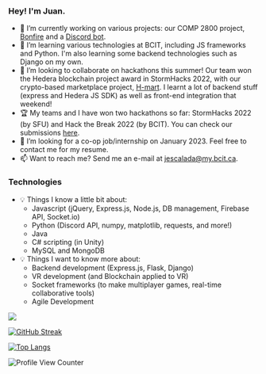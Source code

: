 ### Hey! I'm Juan.

- 🔭 I’m currently working on various projects: our COMP 2800 project, [Bonfire](https://github.com/jescalada/2800-202210-DTC17) and a [Discord bot](https://github.com/jescalada/oppai-chan/).
- 🌱 I’m learning various technologies at BCIT, including JS frameworks and Python. I'm also learning some backend technologies such as Django on my own.
- 👯 I’m looking to collaborate on hackathons this summer! Our team won the Hedera blockchain project award in StormHacks 2022, with our crypto-based marketplace project, [H-mart](https://github.com/jescalada/h-mart). I learnt a lot of backend stuff (express and Hedera JS SDK) as well as front-end integration that weekend!
- 🏆 My teams and I have won two hackathons so far: StormHacks 2022 (by SFU) and Hack the Break 2022 (by BCIT). You can check our submissions [here](https://devpost.com/jescalada).
- 🤔 I’m looking for a co-op job/internship on January 2023. Feel free to contact me for my resume.
- 📫 Want to reach me? Send me an e-mail at [jescalada@my.bcit.ca](mailto:jescalada@my.bcit.ca).

### Technologies
- 💡 Things I know a little bit about:
  - Javascript (jQuery, Express.js, Node.js, DB management, Firebase API, Socket.io)
  - Python (Discord API, numpy, matplotlib, requests, and more!)
  - Java
  - C# scripting (in Unity)
  - MySQL and MongoDB
- 💡 Things I want to know more about:
  - Backend development (Express.js, Flask, Django)
  - VR development (and Blockchain applied to VR)
  - Socket frameworks (to make multiplayer games, real-time collaborative tools)
  - Agile Development

<img src="https://github-readme-stats.vercel.app/api?username=jescalada&theme=synthwave&count_private=true&show_icons=true">

[![GitHub Streak](http://github-readme-streak-stats.herokuapp.com?user=jescalada&theme=elegant&date_format=M%20j%5B%2C%20Y%5D)](https://git.io/streak-stats)

[![Top Langs](https://github-readme-stats.vercel.app/api/top-langs/?username=jescalada&hide=html,css&theme=radical)](https://github.com/anuraghazra/github-readme-stats)

![Profile View Counter](https://komarev.com/ghpvc/?username=jescalada)
